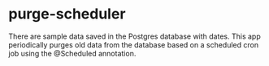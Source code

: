 # purge-scheduler

There are sample data saved in the Postgres database with dates. This app periodically purges old data from the database based on a scheduled cron job using the @Scheduled annotation.

